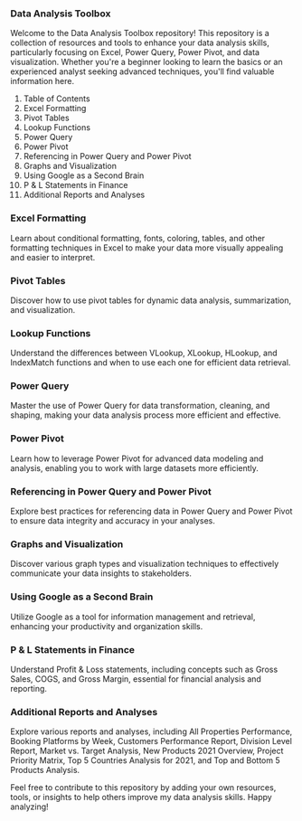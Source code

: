 <h3>Data Analysis Toolbox</h3>
<p>Welcome to the Data Analysis Toolbox repository! This repository is a collection of resources and tools to enhance your data analysis skills, particularly focusing on Excel, Power Query, Power Pivot, and data visualization. Whether you're a beginner looking to learn the basics or an experienced analyst seeking advanced techniques, you'll find valuable information here.</p>

<ol>
<li>Table of Contents</li>
<li>Excel Formatting</li>
<li>Pivot Tables</li>
<li>Lookup Functions</li>
<li>Power Query</li>
<li>Power Pivot</li>
<li>Referencing in Power Query and Power Pivot</li>
<li>Graphs and Visualization</li>
<li>Using Google as a Second Brain</li>
<li>P & L Statements in Finance</li>
<li>Additional Reports and Analyses</li>
</ol>

<h3>Excel Formatting<a name="excel-formatting"></a></h3>
<p>Learn about conditional formatting, fonts, coloring, tables, and other formatting techniques in Excel to make your data more visually appealing and easier to interpret.</p>

<h3>Pivot Tables<a name="pivot-tables"></a></h3>
<p>Discover how to use pivot tables for dynamic data analysis, summarization, and visualization.</p>

<h3>Lookup Functions<a name="lookup-functions"></a></h3>
<p>Understand the differences between VLookup, XLookup, HLookup, and IndexMatch functions and when to use each one for efficient data retrieval.</p>

<h3>Power Query<a name="power-query"></a></h3>
<p>Master the use of Power Query for data transformation, cleaning, and shaping, making your data analysis process more efficient and effective.</p>

<h3>Power Pivot<a name="power-pivot"></a></h3>
<p>Learn how to leverage Power Pivot for advanced data modeling and analysis, enabling you to work with large datasets more efficiently.</p>

<h3>Referencing in Power Query and Power Pivot<a name="referencing"></a></h3>
<p>Explore best practices for referencing data in Power Query and Power Pivot to ensure data integrity and accuracy in your analyses.</p>

<h3>Graphs and Visualization<a name="visualization"></a></h3>
<p>Discover various graph types and visualization techniques to effectively communicate your data insights to stakeholders.</p>

<h3>Using Google as a Second Brain<a name="google-as-a-second-brain"></a></h3>
<p>Utilize Google as a tool for information management and retrieval, enhancing your productivity and organization skills.</p>

<h3>P & L Statements in Finance<a name="p-and-l-statements"></a></h3>
<p>Understand Profit & Loss statements, including concepts such as Gross Sales, COGS, and Gross Margin, essential for financial analysis and reporting.</p>

<h3>Additional Reports and Analyses<a name="additional-reports"></a></h3>
<p>Explore various reports and analyses, including All Properties Performance, Booking Platforms by Week, Customers Performance Report, Division Level Report, Market vs. Target Analysis, New Products 2021 Overview, Project Priority Matrix, Top 5 Countries Analysis for 2021, and Top and Bottom 5 Products Analysis.</p>

Feel free to contribute to this repository by adding your own resources, tools, or insights to help others improve my data analysis skills. Happy analyzing!
